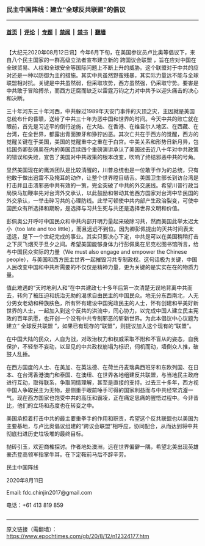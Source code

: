 ### 民主中国阵线：建立“全球反共联盟”的倡议

---

#### [首页](../../../..?n12324177) &nbsp;|&nbsp; [评论](../../../../../epoch-comment?n12324177) &nbsp;|&nbsp; [专题](../../../../../epoch-special?n12324177) &nbsp;|&nbsp; [禁闻](../../../../../epoch-news?n12324177) &nbsp;|&nbsp; [禁书](../../../../../books?n12324177) &nbsp;|&nbsp; [翻墙](https://github.com/gfw-breaker/nogfw/blob/master/README.md?n12324177)


<div class="column" id="artbody" itemprop="articleBody">
 <!-- article content begin -->
 <p>
  【大纪元2020年08月12日讯】今年6月下旬，在美国参议员卢比奥等倡议下，来自八个民主国家的一群高级立法者宣布建立新的
  <ok href="https://www.epochtimes.com/gb/tag/%E8%B7%A8%E5%9B%BD%E8%AE%AE%E4%BC%9A%E8%81%94%E7%9B%9F.html">
   跨国议会联盟
  </ok>
  ，旨在应对中国在全球贸易、人权和全球安全等国际问题上不断上升的威胁。这个联盟对于中共的应对还是一种以防御为主的措施。其实中共虽然野蛮残暴，其实际力量远不能与全球联盟相对抗。关键是中共虽然弱，但采取攻势，西方虽然强，仍采取守势。要害是中共敢于冒险搏杀，而西方迂腐而缺乏以雷霆万钧之力对中共予以迎头痛击的决心和决断。
 </p>
 <p>
  三十年河东三十年河西，中共躲过1989年天安门事件的灭顶之灾，主因就是美国总统布什的昏聩，送给了中共三十年为恶中国和世界的时间。今天中共的败亡就在眼前，首先是习近平的倒行逆施，在大陆、在香港、在维吾尔人地区、在西藏、在台湾，在全世界，都露出青面獠牙和狰狞凶恶。其次亡共在于西方的觉醒，西方的觉醒关键在于美国，美国的觉醒重中之重在于白宫。中美关系和形势日新月异，包括国务卿彭佩奥在内的美国连续四个重磅演讲承认了美国过去近八十年对中共政策的错误和失败，宣告了美国对中共政策的根本改变，吹响了终结邪恶中共的号角。
 </p>
 <p>
  显然美国现在的鹰派团队是比较清醒的，川普总统也是一位敢于作为的总统，只有他敢于做出迅雷不及掩耳的动作，让整个世界瞠目结舌。美国卫生部长到访台湾是打击并且击溃邪恶中共有效的一策，完全突破了中共的外交底线。希望川普行政当局快马加鞭率先对台湾外交承认，以此鼓励和带动其他西方国家对台湾中华民国的外交承认，一举击碎习共的心理防线。此举可顿使中共内部产生政治裂变，可使中国民众有所选择和期盼，是选择与习共生死与共还是选择世界文明和价值。
 </p>
 <p>
  彭佩奥公开呼吁中国民众和中共内部开明力量起来破除习共，然而美国此举太迟太小（too late and too little），而且远远不到位。因为卿彭佩提出的灭共时间表太遥远，是下一个世纪完成的事业。其实只要决心下定，中共是可以在美国稍稍打击之下灰飞烟灭于旦夕之间。希望美国能够身体力行彭佩奥在尼克松图书馆所言，给与中国民众实际的力量（We must also engage and empower the Chinese people），与美国和西方民主世界一起摧毁习共专制政权。这句话极为关键，中国人民改变中国和中共所需要的不仅仅是精神力量，更为关键的是实实在在的物质力量。
 </p>
 <p>
  值此难遇的“天时地利人和”在中共建政七十多年后第一次清楚无误地背离中共而去，转向了被压迫和统治无助的渴求自由民主的中国民众。地无分东西南北，人无分男女老幼和种族肤色，所有怀有建设中国宪政民主的人士，怀有创建和平美好新世界的人士，一起加入到这个反共的洪流中，同心协力，以完成中国人建立民主宪政的百年夙愿，也开创一个没有中共专制邪恶的崭新世界。为此本倡议中心议题为建立“
  <ok href="https://www.epochtimes.com/gb/tag/%E5%85%A8%E7%90%83%E5%8F%8D%E5%85%B1%E8%81%94%E7%9B%9F.html">
   全球反共联盟
  </ok>
  ”，如果已有现存的“联盟”，则提议加入这个现有的“联盟”。
 </p>
 <p>
  在中国大陆的民众，人自为战，对政治权力和权威采取不附和不盲从的姿态，自我保护，不轻举不妄动，以显见的中共政权崩塌为标识，伺机而动，墙倒众人推，破鼓人乱捶。
 </p>
 <p>
  在西方国度的人士、在美加、在英法德、在荷兰丹麦瑞典西班牙和东欧列国、在日本、在台湾香港澳门和泰国、在澳纽、在世界各地组建反共联盟，与当地民主政府进行互动，取得联系，争取同情理解，甚至是直接的支持。过去三十多年，西方视中国人争取民主为无物，是侧重于眼前唾手可得的国家利益而与中共经常沆瀣一气。现在西方国家也饱受中共的高压和霸凌，正在痛定思痛的醒悟过程中。今非昔比，他们的立场和态度也在转变之中。
 </p>
 <p>
  美国承担着打击中共的最主要重拳手的作用和职责，希望这个反共联盟也以美国为主要基地，与卢比奥倡议组建的“跨议会联盟”相呼应，协同配合，从而达到将中共彻底扫进历史垃圾堆的最终目标。
 </p>
 <p>
  抛砖引玉，欢迎商榷探讨。作者地处澳洲，远在世界偏僻一隅，希望北美出现英雄豪杰登高领军指掌牛耳。在下定鞍前马后不辞辛劳。
 </p>
 <p>
  <ok href="https://www.epochtimes.com/gb/tag/%E6%B0%91%E4%B8%BB%E4%B8%AD%E5%9B%BD%E9%98%B5%E7%BA%BF.html">
   民主中国阵线
  </ok>
 </p>
 <p>
  2020年8月11日
 </p>
 <p>
  Email: fdc.chinjin2017@gmail.com
 </p>
 <p>
  电话：+61 413 819 859
 </p>
 <!-- article content end -->
</div>


---

原文链接（需翻墙）：https://www.epochtimes.com/gb/20/8/12/n12324177.htm